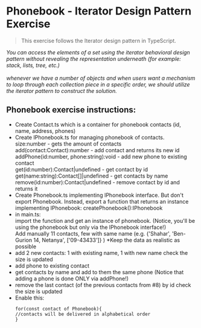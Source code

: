 # Phonebook - Iterator Design Pattern Exercise
> This exercise follows the Iterator design pattern in TypeScript.

*You can access the elements of a set using the iterator behavioral design pattern without revealing the representation underneath (for example: stack, lists, tree, etc.)*
<br/>
<br/>
*whenever we have a number of objects and when users want a mechanism to loop through each collection piece in a specific order, we should utilize the iterator pattern to construct the solution.*
<br/>
## Phonebook exercise instructions:
- Create Contact.ts which is a container for phonebook contacts (id, name, address, phones)
- Create IPhonebook.ts for managing phonebook of contacts.
  <br/>
  size:number - gets the amount of contacts
  <br/>
  add(contact:Contact):number - add contact and returns its new id
  <br/>
  addPhone(id:number, phone:string):void - add new phone to existing contact
  <br/>
  get(id:number):Contact|undefined - get contact by id
  <br/>
  get(name:string):Contact[]|undefined - get contacts by name
  <br/>
  remove(id:number):Contact|undefined - remove contact by id and returns it
- Create Phonebook.ts implementing IPhonebook interface. But don't export Phonebook. Instead, export a function that returns an instance implementing IPhonebook: createPhonebook():IPhonebook
- in main.ts:
  <br/>
  import the function and get an instance of phonebook. (Notice, you'll be using the phonebook but only via the IPhonebook interface!)
  <br/>
  Add manually 11 contacts, few with same name (e.g. {'Shahar', 'Ben-Gurion 14, Netanya', ['09-43433']} ) *Keep the data as realistic as possible
- add 2 new contacts: 1 with existing name, 1 with new name check the size is updated
- add phone to existing contact
- get contacts by name and add to them the same phone (Notice that adding a phone is done ONLY via addPhone!)
- remove the last contact (of the previous contacts from #8) by id check the size is updated
- Enable this:
  ```
  for(const contact of Phonebook){
  //contacts will be delivered in alphabetical order
  }
  ```
